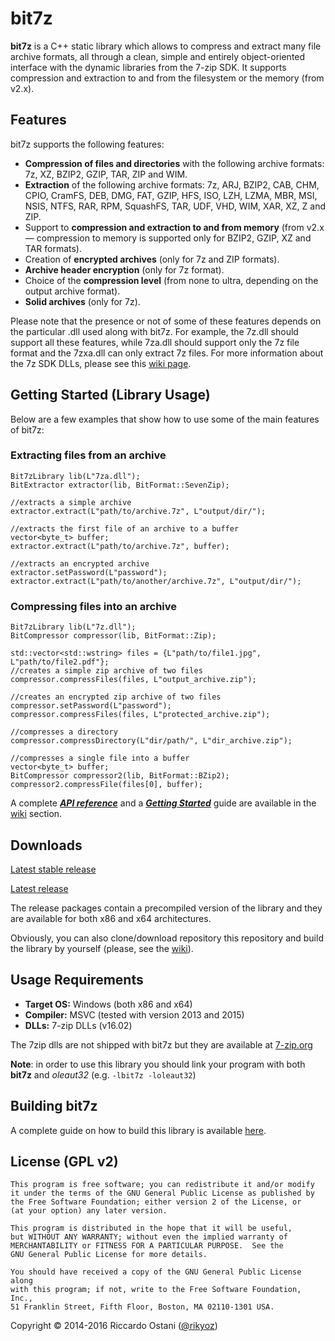 bit7z
====

**bit7z** is a C++ static library which allows to compress and extract many file archive formats,  all through a clean, simple and entirely object-oriented interface with the dynamic libraries from the 7-zip SDK. It supports compression and extraction to and from the filesystem or the memory (from v2.x).

## Features
bit7z supports the following features:

+ **Compression of files and directories** with the following archive formats: 7z, XZ, BZIP2, GZIP, TAR, ZIP and WIM.
+ **Extraction** of the following archive formats: 7z, ARJ, BZIP2, CAB, CHM, CPIO, CramFS, DEB, DMG, FAT, GZIP, HFS, ISO, LZH, LZMA, MBR, MSI, NSIS, NTFS, RAR, RPM, SquashFS, TAR, UDF, VHD, WIM, XAR, XZ, Z and ZIP.
+ Support to **compression and extraction to and from memory** (from v2.x &mdash; compression to memory is supported only for BZIP2, GZIP, XZ and TAR formats).
+ Creation of **encrypted archives** (only for 7z and ZIP formats).
+ **Archive header encryption** (only for 7z format).
+ Choice of the **compression level** (from none to ultra, depending on the output archive format).
+ **Solid archives** (only for 7z).

Please note that the presence or not of some of these features depends on the particular .dll used along with bit7z. For example, the 7z.dll should support all these features, while 7za.dll should support only the 7z file format and the 7zxa.dll can only extract 7z files. For more information about the 7z SDK DLLs, please see this [wiki page](https://github.com/rikyoz/bit7z/wiki/7z-DLLs).

## Getting Started (Library Usage)

Below are a few examples that show how to use some of the main features of bit7z:

### Extracting files from an archive

~~~~~~~~~~~~~{.cpp}
Bit7zLibrary lib(L"7za.dll");
BitExtractor extractor(lib, BitFormat::SevenZip);

//extracts a simple archive
extractor.extract(L"path/to/archive.7z", L"output/dir/");

//extracts the first file of an archive to a buffer
vector<byte_t> buffer;
extractor.extract(L"path/to/archive.7z", buffer);

//extracts an encrypted archive
extractor.setPassword(L"password");
extractor.extract(L"path/to/another/archive.7z", L"output/dir/");
~~~~~~~~~~~~~

### Compressing files into an archive

~~~~~~~~~~~~~{.cpp}
Bit7zLibrary lib(L"7z.dll");
BitCompressor compressor(lib, BitFormat::Zip);

std::vector<std::wstring> files = {L"path/to/file1.jpg", L"path/to/file2.pdf"};
//creates a simple zip archive of two files
compressor.compressFiles(files, L"output_archive.zip");

//creates an encrypted zip archive of two files
compressor.setPassword(L"password");
compressor.compressFiles(files, L"protected_archive.zip");

//compresses a directory
compressor.compressDirectory(L"dir/path/", L"dir_archive.zip");

//compresses a single file into a buffer
vector<byte_t> buffer;
BitCompressor compressor2(lib, BitFormat::BZip2);
compressor2.compressFile(files[0], buffer);
~~~~~~~~~~~~~

A complete ***[API reference](https://github.com/rikyoz/bit7z/wiki/API-Reference)*** and a ***[Getting Started](https://github.com/rikyoz/bit7z/wiki/Getting-Started)*** guide are available in the [wiki](https://github.com/rikyoz/bit7z/wiki/) section.

## Downloads

[Latest stable release](https://github.com/rikyoz/bit7z/releases/latest)

[Latest release](https://github.com/rikyoz/bit7z/releases/tag/v2.0.0-beta)

The release packages contain a precompiled version of the library and they are available for both x86 and x64 architectures.

Obviously, you can also clone/download repository this repository and build the library by yourself (please, see the [wiki](https://github.com/rikyoz/bit7z/wiki/Building-bit7z)).

## Usage Requirements
+ **Target OS:** Windows (both x86 and x64)
+ **Compiler:** MSVC (tested with version 2013 and 2015)
+ **DLLs:** 7-zip DLLs (v16.02)

The 7zip dlls are not shipped with bit7z but they are available at [7-zip.org](http://www.7-zip.org/)

**Note**: in order to use this library you should link your program with both **bit7z** and *oleaut32* (e.g. `-lbit7z -loleaut32`)

## Building bit7z

A complete guide on how to build this library is available [here](https://github.com/rikyoz/bit7z/wiki/Building-bit7z).

## License (GPL v2)
    This program is free software; you can redistribute it and/or modify
    it under the terms of the GNU General Public License as published by
    the Free Software Foundation; either version 2 of the License, or
    (at your option) any later version.

    This program is distributed in the hope that it will be useful,
    but WITHOUT ANY WARRANTY; without even the implied warranty of
    MERCHANTABILITY or FITNESS FOR A PARTICULAR PURPOSE.  See the
    GNU General Public License for more details.

    You should have received a copy of the GNU General Public License along
    with this program; if not, write to the Free Software Foundation, Inc.,
    51 Franklin Street, Fifth Floor, Boston, MA 02110-1301 USA.

Copyright &copy; 2014-2016 Riccardo Ostani ([@rikyoz](https://github.com/rikyoz))
